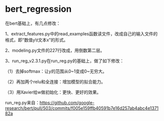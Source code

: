 # bert_regression

在bert基础上，有几点修改：

1、extract_features.py中的read_examples函数读文件，改成自己的输入文件的格式，即“数值y\t文本x”的形式。

2、modeling.py文件的227行改成，用倒数第二层。

3、run_reg_v2.3.1.py在run_reg.py的基础上，做了如下修改：

   （1）去掉softmax：让y的范围从0~1变成0~无穷大。
    
   （2）再加两个relu和全连接：增加模型的拟合能力。
    
   （3）用Xavier给w做初始化：更快、更好的效果。
    
run_reg.py来自：https://github.com/google-research/bert/pull/503/commits/f005e159ffb40591b7e16d257ab4abc4e137182a

